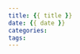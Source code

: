 ```yaml
---
title: {{ title }}
date: {{ date }}
categories: 
tags: 
---
```


<meta name="referrer" content="no-referrer" />

